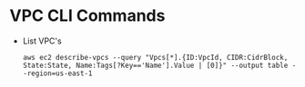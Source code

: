 # VPC CLI Commands

* List VPC's
  ```
  aws ec2 describe-vpcs --query "Vpcs[*].{ID:VpcId, CIDR:CidrBlock, State:State, Name:Tags[?Key=='Name'].Value | [0]}" --output table --region=us-east-1
  ```
